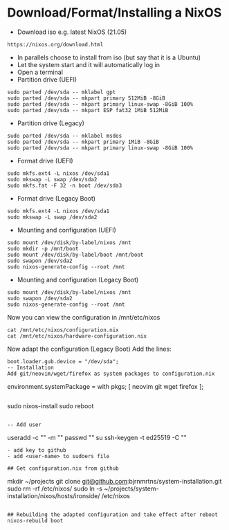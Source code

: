 # Download/Format/Installing a NixOS
- Download iso e.g. latest NixOS (21.05)
```
https://nixos.org/download.html
```
- In parallels choose to install from iso (but say that it is a Ubuntu)
- Let the system start and it will automatically log in
- Open a terminal
- Partition drive (UEFI)
```
sudo parted /dev/sda -- mklabel gpt
sudo parted /dev/sda -- mkpart primary 512MiB -8GiB
sudo parted /dev/sda -- mkpart primary linux-swap -8GiB 100%
sudo parted /dev/sda -- mkpart ESP fat32 1MiB 512MiB
```
- Partition drive (Legacy)
```
sudo parted /dev/sda -- mklabel msdos
sudo parted /dev/sda -- mkpart primary 1MiB -8GiB
sudo parted /dev/sda -- mkpart primary linux-swap -8GiB 100%
```
- Format drive (UEFI)
```
sudo mkfs.ext4 -L nixos /dev/sda1
sudo mkswap -L swap /dev/sda2
sudo mkfs.fat -F 32 -n boot /dev/sda3
```
- Format drive (Legacy Boot)
```
sudo mkfs.ext4 -L nixos /dev/sda1
sudo mkswap -L swap /dev/sda2
```
- Mounting and configuration (UEFI)
```
sudo mount /dev/disk/by-label/nixos /mnt
sudo mkdir -p /mnt/boot
sudo mount /dev/disk/by-label/boot /mnt/boot
sudo swapon /dev/sda2
sudo nixos-generate-config --root /mnt
```
- Mounting and configuration (Legacy Boot)
```
sudo mount /dev/disk/by-label/nixos /mnt
sudo swapon /dev/sda2
sudo nixos-generate-config --root /mnt
```
Now you can view the configuration in /mnt/etc/nixos
```
cat /mnt/etc/nixos/configuration.nix
cat /mnt/etc/nixos/hardware-configuration.nix
```
Now adapt the configuration (Legacy Boot)
Add the lines:
```
boot.loader.gub.device = "/dev/sda";
-- Installation
Add git/neovim/wget/firefox as system packages to configuration.nix
```
environment.systemPackage = with pkgs; [
  neovim
  git
  wget
  firefox
];
```
```
sudo nixos-install
sudo reboot
```

-- Add user
```
useradd -c "<first-name last-name>" -m "<username>"
passwd "<username>"
su <username>
ssh-keygen -t ed25519 -C "<email>"
```
- add key to github
- add <user-name> to sudoers file

## Get configuration.nix from github
```
mkdir ~/projects
git clone git@github.com:bjrnmrtns/system-installation.git
sudo rm -rf /etc/nixos/
sudo ln -s ~/projects/system-installation/nixos/hosts/ironside/ /etc/nixos
```

## Rebuilding the adapted configuration and take effect after reboot
nixos-rebuild boot
